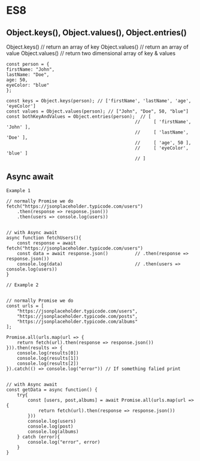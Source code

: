 # ES8

## Object.keys(), Object.values(), Object.entries()  

Object.keys() // return an array of key
Object.values() // return an array of value
Object.values() // return two dimensional array of key & values
    
    const person = {
    firstName: "John",
    lastName: "Doe",
    age: 50,
    eyeColor: "blue"
    };

    const keys = Object.keys(person); // ['firstName', 'lastName', 'age', 'eyeColor']
    const values = Object.values(person); // ["John", "Doe", 50, "blue"]
    const bothKeyAndValues = Object.entries(person);  // [
                                                    //     [ 'firstName', 'John' ],
                                                    //     [ 'lastName', 'Doe' ],
                                                    //     [ 'age', 50 ],
                                                    //     [ 'eyeColor', 'blue' ]
                                                    // ]

## Async await


    Example 1

    // normally Promise we do
    fetch("https://jsonplaceholder.typicode.com/users")
        .then(response => response.json())
        .then(users => console.log(users))


    // with Async await
    async function fetchUsers(){
        const response = await fetch("https://jsonplaceholder.typicode.com/users")
        const data = await response.json()          // .then(response => response.json())
        console.log(data)                           // .then(users => console.log(users))
    }

    // Example 2


    // normally Promise we do
    const urls = [
        "https://jsonplaceholder.typicode.com/users",
        "https://jsonplaceholder.typicode.com/posts",
        "https://jsonplaceholder.typicode.com/albums"
    ];

    Promise.all(urls.map(url => {
        return fetch(url).then(response => response.json())
    })).then(results => {
        console.log(results[0])
        console.log(results[1])
        console.log(results[2])
    }).catch(() => console.log("error")) // If something falied print


    // with Async await
    const getData = async function() {
        try{
            const [users, post,albums] = await Promise.all(urls.map(url => {
                return fetch(url).then(response => response.json())
            }))
            console.log(users)
            console.log(post)
            console.log(albums)
        } catch (error){
            console.log("error", error)
        }
    }